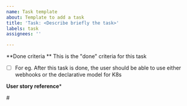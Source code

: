```yaml
---
name: Task template
about: Template to add a task
title: 'Task: <Describe briefly the task>'
labels: task
assignees: ''

---
```


<Describe what the task is about>

**Done criteria **
This is the "done" criteria for this task

- [ ] For eg. After this task is done, the user should be able to use either webhooks or the declarative model for K8s

**User story reference***

#<issue number of the user story that this task accrues to>
